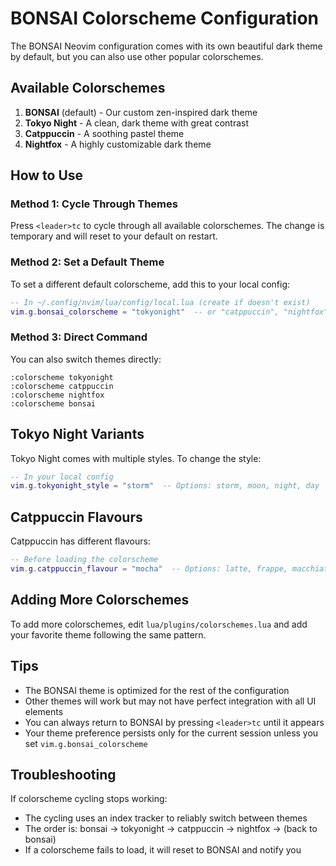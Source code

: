 # BONSAI Colorscheme Configuration

The BONSAI Neovim configuration comes with its own beautiful dark theme by default, but you can also use other popular colorschemes.

## Available Colorschemes

1. **BONSAI** (default) - Our custom zen-inspired dark theme
2. **Tokyo Night** - A clean, dark theme with great contrast
3. **Catppuccin** - A soothing pastel theme
4. **Nightfox** - A highly customizable dark theme

## How to Use

### Method 1: Cycle Through Themes
Press `<leader>tc` to cycle through all available colorschemes. The change is temporary and will reset to your default on restart.

### Method 2: Set a Default Theme
To set a different default colorscheme, add this to your local config:

```lua
-- In ~/.config/nvim/lua/config/local.lua (create if doesn't exist)
vim.g.bonsai_colorscheme = "tokyonight"  -- or "catppuccin", "nightfox", "bonsai"
```

### Method 3: Direct Command
You can also switch themes directly:

```vim
:colorscheme tokyonight
:colorscheme catppuccin  
:colorscheme nightfox
:colorscheme bonsai
```

## Tokyo Night Variants

Tokyo Night comes with multiple styles. To change the style:

```lua
-- In your local config
vim.g.tokyonight_style = "storm"  -- Options: storm, moon, night, day
```

## Catppuccin Flavours

Catppuccin has different flavours:

```lua
-- Before loading the colorscheme
vim.g.catppuccin_flavour = "mocha"  -- Options: latte, frappe, macchiato, mocha
```

## Adding More Colorschemes

To add more colorschemes, edit `lua/plugins/colorschemes.lua` and add your favorite theme following the same pattern.

## Tips

- The BONSAI theme is optimized for the rest of the configuration
- Other themes will work but may not have perfect integration with all UI elements
- You can always return to BONSAI by pressing `<leader>tc` until it appears
- Your theme preference persists only for the current session unless you set `vim.g.bonsai_colorscheme`

## Troubleshooting

If colorscheme cycling stops working:
- The cycling uses an index tracker to reliably switch between themes
- The order is: bonsai → tokyonight → catppuccin → nightfox → (back to bonsai)
- If a colorscheme fails to load, it will reset to BONSAI and notify you